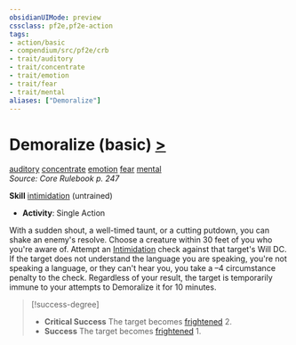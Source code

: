 ```yaml
---
obsidianUIMode: preview
cssclass: pf2e,pf2e-action
tags:
- action/basic
- compendium/src/pf2e/crb
- trait/auditory
- trait/concentrate
- trait/emotion
- trait/fear
- trait/mental
aliases: ["Demoralize"]
---
```

# Demoralize (basic) [>](/rules/core-rulebook/chapter-9-playing-the-game.md#Actions "Single Action")
[auditory](/rules/traits/auditory.md)  [concentrate](/rules/traits/concentrate.md)  [emotion](/rules/traits/emotion.md)  [fear](/rules/traits/fear.md)  [mental](/rules/traits/mental.md)  
*Source: Core Rulebook p. 247*  

**Skill** [intimidation](/compendium/skills.md#Intimidation) (untrained)
- **Activity**: Single Action

With a sudden shout, a well-timed taunt, or a cutting putdown, you can shake an enemy's resolve. Choose a creature within 30 feet of you who you're aware of. Attempt an [Intimidation](/compendium/skills.md#Intimidation) check against that target's Will DC. If the target does not understand the language you are speaking, you're not speaking a language, or they can't hear you, you take a –4 circumstance penalty to the check. Regardless of your result, the target is temporarily immune to your attempts to Demoralize it for 10 minutes.

> [!success-degree] 
> - **Critical Success** The target becomes [frightened](/rules/conditions.md#Frightened) 2.
> - **Success** The target becomes [frightened](/rules/conditions.md#Frightened) 1.